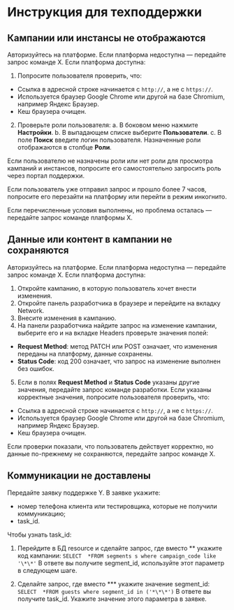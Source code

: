 # Инструкция для техподдержки

## Кампании или инстансы не отображаются
Авторизуйтесь на платформе. Если платформа недоступна — передайте запрос команде Х.
Если платформа доступна:
1. Попросите пользователя проверить, что:
  -  Ссылка в адресной строке начинается с `http://`, а не с `https://`.
  -  Используется браузер Google Chrome или другой на базе Chromium, например Яндекс Браузер.
  -  Кеш браузера очищен.
2. Проверьте роли пользователя:
  a. В боковом меню  нажмите **Настройки**.
  b. В выпадающем списке выберите **Пользователи**.
  c. В поле **Поиск** введите логин пользователя. Назначенные роли отображаются в столбце **Роли**.

Если пользователю не назначены роли или нет роли для просмотра кампаний и инстансов, попросите его самостоятельно запросить роль через портал поддержки.

Если пользователь уже отправил запрос и прошло более 7 часов, попросите его перезайти на платформу или перейти в режим инкогнито.

Если перечисленные условия выполнены, но проблема осталась — передайте запрос команде платформы Х.

## Данные или контент в кампании не сохраняются
Авторизуйтесь на платформе. Если платформа недоступна — передайте запрос команде Х.
Если платформа доступна:
1. Откройте кампанию, в которую пользователь хочет внести изменения.
2. Откройте панель разработчика в браузере и перейдите на вкладку Network.
3. Внесите изменения в кампанию.
4. На панели разработчика найдите запрос на изменение кампании, выберите его и на вкладке Headers проверьте значения полей:
  -  **Request Method**: метод PATCH или POST означает, что изменения переданы на платформу, данные сохранены.
  -  **Status Code**: код 200 означает, что запрос на изменение выполнен без ошибок.
5. Если в полях **Request Method** и **Status Code** указаны другие значения, передайте запрос команде разработки. Если указаны корректные значения, попросите пользователя проверить, что:
  -  Ссылка в адресной строке начинается с `http://`, а не с `https://`.
  -  Используется браузер Google Chrome или другой на базе Chromium, например Яндекс Браузер.
  -  Кеш браузера очищен.

Если проверки показали, что пользователь действует корректно, но данные по-прежнему не сохраняются, передайте запрос команде Х.

## Коммуникации не доставлены 
Передайте заявку поддержке Y. В заявке укажите:
- номер телефона клиента или тестировщика, которые не получили коммуникацию;
- task_id.

Чтобы узнать task_id:
1. Перейдите в БД resource и сделайте запрос, где вместо \*\* укажите код кампании:
`SELECT  *FROM segments s where campaign_code like '\*\*'`
В ответе вы получите segment_id, используйте этот параметр в следующем шаге.

2. Сделайте запрос, где вместо \*\*\* укажите значение segment_id:
`SELECT  *FROM guests where segment_id in ('*\*\*')`
В ответе вы получите task_id. Укажите значение этого параметра в заявке.